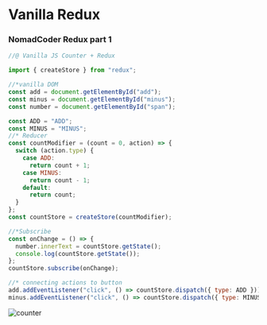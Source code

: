 # Vanilla Redux

### NomadCoder Redux part 1

```javascript
//@ Vanilla JS Counter + Redux

import { createStore } from "redux";

//*vanilla DOM
const add = document.getElementById("add");
const minus = document.getElementById("minus");
const number = document.getElementById("span");

const ADD = "ADD";
const MINUS = "MINUS";
//* Reducer
const countModifier = (count = 0, action) => {
  switch (action.type) {
    case ADD:
      return count + 1;
    case MINUS:
      return count - 1;
    default:
      return count;
  }
};
const countStore = createStore(countModifier);

//*Subscribe
const onChange = () => {
  number.innerText = countStore.getState();
  console.log(countStore.getState());
};
countStore.subscribe(onChange);

//* connecting actions to button
add.addEventListener("click", () => countStore.dispatch({ type: ADD }));
minus.addEventListener("click", () => countStore.dispatch({ type: MINUS }));
```

![counter](https://github.com/daonez/learn-redux1/blob/master/src/gif/counter.gif?raw=true)

